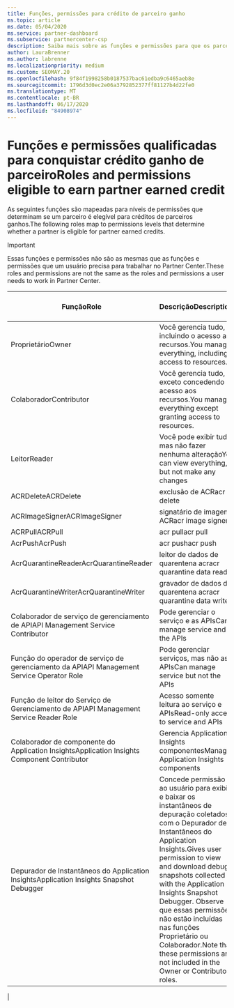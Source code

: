 ```yaml
---
title: Funções, permissões para crédito de parceiro ganho
ms.topic: article
ms.date: 05/04/2020
ms.service: partner-dashboard
ms.subservice: partnercenter-csp
description: Saiba mais sobre as funções e permissões para que os parceiros possam obter os créditos acumulados do parceiro (PEC). Elas diferem das funções para trabalhar no Partner Center.
author: LauraBrenner
ms.author: labrenne
ms.localizationpriority: medium
ms.custom: SEOMAY.20
ms.openlocfilehash: 9f84f1998258b0187537bac61edba9c6465aeb8e
ms.sourcegitcommit: 1796d3d0ec2e06a3792852377ff81127b4d22fe0
ms.translationtype: MT
ms.contentlocale: pt-BR
ms.lasthandoff: 06/17/2020
ms.locfileid: "84908974"
---
```

# <a name="roles-and-permissions-eligible-to-earn-partner-earned-credit"></a><span data-ttu-id="7f7aa-104">Funções e permissões qualificadas para conquistar crédito ganho de parceiro</span><span class="sxs-lookup"><span data-stu-id="7f7aa-104">Roles and permissions eligible to earn partner earned credit</span></span>

<span data-ttu-id="7f7aa-105">As seguintes funções são mapeadas para níveis de permissões que determinam se um parceiro é elegível para créditos de parceiros ganhos.</span><span class="sxs-lookup"><span data-stu-id="7f7aa-105">The following roles map to permissions levels that determine whether a partner is eligible for partner earned credits.</span></span>

>[!Important]
><span data-ttu-id="7f7aa-106">Essas funções e permissões não são as mesmas que as funções e permissões que um usuário precisa para trabalhar no Partner Center.</span><span class="sxs-lookup"><span data-stu-id="7f7aa-106">These roles and permissions are not the same as the roles and permissions a user needs to work in Partner Center.</span></span>

|<span data-ttu-id="7f7aa-107">**Função**</span><span class="sxs-lookup"><span data-stu-id="7f7aa-107">**Role**</span></span>   |<span data-ttu-id="7f7aa-108">**Descrição**</span><span class="sxs-lookup"><span data-stu-id="7f7aa-108">**Description**</span></span>   |<span data-ttu-id="7f7aa-109">**PEC elegível**</span><span class="sxs-lookup"><span data-stu-id="7f7aa-109">**PEC eligible**</span></span>   |
|-----------------|:------------------|:--------------|
|<span data-ttu-id="7f7aa-110">Proprietário</span><span class="sxs-lookup"><span data-stu-id="7f7aa-110">Owner</span></span>  |<span data-ttu-id="7f7aa-111">Você gerencia tudo, incluindo o acesso aos recursos.</span><span class="sxs-lookup"><span data-stu-id="7f7aa-111">You manage everything, including access to resources.</span></span>|<span data-ttu-id="7f7aa-112">Sim</span><span class="sxs-lookup"><span data-stu-id="7f7aa-112">Yes</span></span>|
|<span data-ttu-id="7f7aa-113">Colaborador</span><span class="sxs-lookup"><span data-stu-id="7f7aa-113">Contributor</span></span> |<span data-ttu-id="7f7aa-114">Você gerencia tudo, exceto concedendo acesso aos recursos.</span><span class="sxs-lookup"><span data-stu-id="7f7aa-114">You manage everything except granting access to resources.</span></span>|<span data-ttu-id="7f7aa-115">Sim</span><span class="sxs-lookup"><span data-stu-id="7f7aa-115">Yes</span></span>|
|<span data-ttu-id="7f7aa-116">Leitor</span><span class="sxs-lookup"><span data-stu-id="7f7aa-116">Reader</span></span>|<span data-ttu-id="7f7aa-117">Você pode exibir tudo, mas não fazer nenhuma alteração</span><span class="sxs-lookup"><span data-stu-id="7f7aa-117">You can view everything, but not make any changes</span></span>|<span data-ttu-id="7f7aa-118">Não</span><span class="sxs-lookup"><span data-stu-id="7f7aa-118">No</span></span>|
|<span data-ttu-id="7f7aa-119">ACRDelete</span><span class="sxs-lookup"><span data-stu-id="7f7aa-119">ACRDelete</span></span>|<span data-ttu-id="7f7aa-120">exclusão de ACR</span><span class="sxs-lookup"><span data-stu-id="7f7aa-120">acr delete</span></span>|<span data-ttu-id="7f7aa-121">Sim</span><span class="sxs-lookup"><span data-stu-id="7f7aa-121">Yes</span></span>|
|<span data-ttu-id="7f7aa-122">ACRImageSigner</span><span class="sxs-lookup"><span data-stu-id="7f7aa-122">ACRImageSigner</span></span>|<span data-ttu-id="7f7aa-123">signatário de imagem ACR</span><span class="sxs-lookup"><span data-stu-id="7f7aa-123">acr image signer</span></span>|<span data-ttu-id="7f7aa-124">Sim</span><span class="sxs-lookup"><span data-stu-id="7f7aa-124">Yes</span></span>|
|<span data-ttu-id="7f7aa-125">ACRPull</span><span class="sxs-lookup"><span data-stu-id="7f7aa-125">ACRPull</span></span>|<span data-ttu-id="7f7aa-126">acr pull</span><span class="sxs-lookup"><span data-stu-id="7f7aa-126">acr pull</span></span>|<span data-ttu-id="7f7aa-127">Sim</span><span class="sxs-lookup"><span data-stu-id="7f7aa-127">Yes</span></span>|
|<span data-ttu-id="7f7aa-128">AcrPush</span><span class="sxs-lookup"><span data-stu-id="7f7aa-128">AcrPush</span></span>|<span data-ttu-id="7f7aa-129">acr push</span><span class="sxs-lookup"><span data-stu-id="7f7aa-129">acr push</span></span>|<span data-ttu-id="7f7aa-130">Sim</span><span class="sxs-lookup"><span data-stu-id="7f7aa-130">Yes</span></span>|
|<span data-ttu-id="7f7aa-131">AcrQuarantineReader</span><span class="sxs-lookup"><span data-stu-id="7f7aa-131">AcrQuarantineReader</span></span>|<span data-ttu-id="7f7aa-132">leitor de dados de quarentena acr</span><span class="sxs-lookup"><span data-stu-id="7f7aa-132">acr quarantine data reader</span></span>|<span data-ttu-id="7f7aa-133">Não</span><span class="sxs-lookup"><span data-stu-id="7f7aa-133">No</span></span>|
|<span data-ttu-id="7f7aa-134">AcrQuarantineWriter</span><span class="sxs-lookup"><span data-stu-id="7f7aa-134">AcrQuarantineWriter</span></span>| <span data-ttu-id="7f7aa-135">gravador de dados de quarentena acr</span><span class="sxs-lookup"><span data-stu-id="7f7aa-135">acr quarantine data writer</span></span>|<span data-ttu-id="7f7aa-136">Sim</span><span class="sxs-lookup"><span data-stu-id="7f7aa-136">Yes</span></span>|
|<span data-ttu-id="7f7aa-137">Colaborador de serviço de gerenciamento de API</span><span class="sxs-lookup"><span data-stu-id="7f7aa-137">API Management Service Contributor</span></span>|<span data-ttu-id="7f7aa-138">Pode gerenciar o serviço e as APIs</span><span class="sxs-lookup"><span data-stu-id="7f7aa-138">Can manage service and the APIs</span></span>|<span data-ttu-id="7f7aa-139">Sim</span><span class="sxs-lookup"><span data-stu-id="7f7aa-139">Yes</span></span>|
|<span data-ttu-id="7f7aa-140">Função do operador de serviço de gerenciamento da API</span><span class="sxs-lookup"><span data-stu-id="7f7aa-140">API Management Service Operator Role</span></span>|<span data-ttu-id="7f7aa-141">Pode gerenciar serviços, mas não as APIs</span><span class="sxs-lookup"><span data-stu-id="7f7aa-141">Can manage service but not the APIs</span></span>|<span data-ttu-id="7f7aa-142">Sim</span><span class="sxs-lookup"><span data-stu-id="7f7aa-142">Yes</span></span>|
|<span data-ttu-id="7f7aa-143">Função de leitor do Serviço de Gerenciamento de API</span><span class="sxs-lookup"><span data-stu-id="7f7aa-143">API Management Service Reader Role</span></span>|<span data-ttu-id="7f7aa-144">Acesso somente leitura ao serviço e APIs</span><span class="sxs-lookup"><span data-stu-id="7f7aa-144">Read-only access to service and APIs</span></span>|<span data-ttu-id="7f7aa-145">Não</span><span class="sxs-lookup"><span data-stu-id="7f7aa-145">No</span></span>|
|<span data-ttu-id="7f7aa-146">Colaborador de componente do Application Insights</span><span class="sxs-lookup"><span data-stu-id="7f7aa-146">Application Insights Component Contributor</span></span>|<span data-ttu-id="7f7aa-147">Gerencia Application Insights componentes</span><span class="sxs-lookup"><span data-stu-id="7f7aa-147">Manages Application Insights components</span></span>|<span data-ttu-id="7f7aa-148">Sim</span><span class="sxs-lookup"><span data-stu-id="7f7aa-148">Yes</span></span>|
|<span data-ttu-id="7f7aa-149">Depurador de Instantâneos do Application Insights</span><span class="sxs-lookup"><span data-stu-id="7f7aa-149">Application Insights Snapshot Debugger</span></span>|<span data-ttu-id="7f7aa-150">Concede permissão ao usuário para exibir e baixar os instantâneos de depuração coletados com o Depurador de Instantâneos do Application Insights.</span><span class="sxs-lookup"><span data-stu-id="7f7aa-150">Gives user permission to view and download debug snapshots collected with the Application Insights Snapshot Debugger.</span></span> <span data-ttu-id="7f7aa-151">Observe que essas permissões não estão incluídas nas funções Proprietário ou Colaborador.</span><span class="sxs-lookup"><span data-stu-id="7f7aa-151">Note that these permissions are not included in the Owner or Contributor roles.</span></span>|<span data-ttu-id="7f7aa-152">Sim</span><span class="sxs-lookup"><span data-stu-id="7f7aa-152">Yes</span></span>|
|